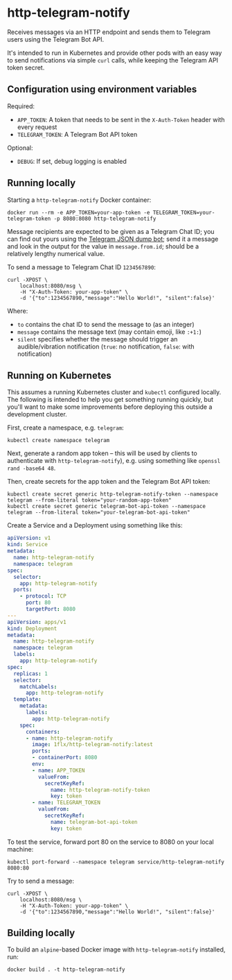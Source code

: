 # http-telegram-notify

Receives messages via an HTTP endpoint and sends them to Telegram users using the Telegram Bot API.

It's intended to run in Kubernetes and provide other pods with an easy way to send notifications via simple `curl` calls,
while keeping the Telegram API token secret.

## Configuration using environment variables

Required:

- `APP_TOKEN`: A token that needs to be sent in the `X-Auth-Token` header with every request
- `TELEGRAM_TOKEN`: A Telegram Bot API token

Optional:

- `DEBUG`: If set, debug logging is enabled

## Running locally

Starting a `http-telegram-notify` Docker container:

```
docker run --rm -e APP_TOKEN=your-app-token -e TELEGRAM_TOKEN=your-telegram-token -p 8080:8080 http-telegram-notify
```

Message recipients are expected to be given as a Telegram Chat ID; you can find out yours using the [Telegram JSON dump bot](https://t.me/jsondumpbot); 
send it a message and look in the output for the value in `message.from.id`; should be a relatively lengthy numerical value.

To send a message to Telegram Chat ID `1234567890`:

```
curl -XPOST \
    localhost:8080/msg \
    -H "X-Auth-Token: your-app-token" \
    -d '{"to":1234567890,"message":"Hello World!", "silent":false}' 
```

Where:

-  `to` contains the chat ID to send the message to (as an integer)
-  `message` contains the message text (may contain emoji, like `:+1:`)
-  `silent` specifies whether the message should trigger an audible/vibration notification (`true`: no notification, `false`: with notification)

## Running on Kubernetes

This assumes a running Kubernetes cluster and `kubectl` configured locally. The following is intended to help you get something running quickly, but you'll
want to make some improvements before deploying this outside a development cluster.

First, create a namespace, e.g. `telegram`:

```
kubectl create namespace telegram
```

Next, generate a random app token – this will be used by clients to authenticate with `http-telegram-notify`), e.g. using something like `openssl rand -base64 48`.

Then, create secrets for the app token and the Telegram Bot API token:

```
kubectl create secret generic http-telegram-notify-token --namespace telegram --from-literal token="your-random-app-token"
kubectl create secret generic telegram-bot-api-token --namespace telegram --from-literal token="your-telegram-bot-api-token"
```

Create a Service and a Deployment using something like this:

```yaml
apiVersion: v1
kind: Service
metadata:
  name: http-telegram-notify
  namespace: telegram
spec:
  selector:
    app: http-telegram-notify
  ports:
    - protocol: TCP
      port: 80
      targetPort: 8080
---
apiVersion: apps/v1
kind: Deployment
metadata:
  name: http-telegram-notify
  namespace: telegram
  labels:
    app: http-telegram-notify
spec:
  replicas: 1
  selector:
    matchLabels:
      app: http-telegram-notify
  template:
    metadata:
      labels:
        app: http-telegram-notify
    spec:
      containers:
      - name: http-telegram-notify
        image: 1flx/http-telegram-notify:latest
        ports:
        - containerPort: 8080
        env:
        - name: APP_TOKEN
          valueFrom:
            secretKeyRef:
              name: http-telegram-notify-token
              key: token
        - name: TELEGRAM_TOKEN
          valueFrom:
            secretKeyRef:
              name: telegram-bot-api-token
              key: token
```

To test the service, forward port 80 on the service to 8080 on your local machine:

```
kubectl port-forward --namespace telegram service/http-telegram-notify 8080:80
```

Try to send a message:

```
curl -XPOST \
    localhost:8080/msg \
    -H "X-Auth-Token: your-app-token" \
    -d '{"to":1234567890,"message":"Hello World!", "silent":false}' 
```

## Building locally

To build an `alpine`-based Docker image with `http-telegram-notify` installed, run:

```
docker build . -t http-telegram-notify
```